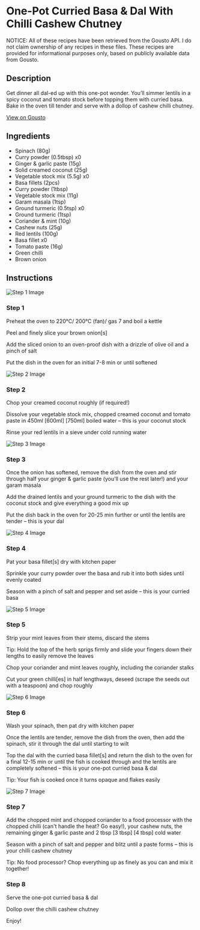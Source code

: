 # One-Pot Curried Basa & Dal With Chilli Cashew Chutney

NOTICE: All of these recipes have been retrieved from the Gousto API. I do not claim ownership of any recipes in these files. These recipes are provided for informational purposes only, based on publicly available data from Gousto.

## Description

Get dinner all dal-ed up with this one-pot wonder. You’ll simmer lentils in a spicy coconut and tomato stock before topping them with curried basa. Bake in the oven till tender and serve with a dollop of cashew chilli chutney.

[View on Gousto](https://www.gousto.co.uk/recipes/cookbook/one-pot-curried-basa-with-dal-chilli-cashew-chutney)

## Ingredients

- Spinach (80g)
- Curry powder (0.5tbsp) x0
- Ginger & garlic paste (15g)
- Solid creamed coconut (25g)
- Vegetable stock mix (5.5g) x0
- Basa fillets (2pcs)
- Curry powder (1tbsp)
- Vegetable stock mix (11g)
- Garam masala (1tsp)
- Ground turmeric (0.5tsp) x0
- Ground turmeric (1tsp)
- Coriander & mint (10g)
- Cashew nuts (25g)
- Red lentils (100g)
- Basa fillet x0
- Tomato paste (16g)
- Green chilli
- Brown onion

## Instructions

![Step 1 Image](https://production-media.gousto.co.uk/cms/recipe-step-image/Step-1-1676307312788-x200.jpg)

### Step 1

Preheat the oven to 220°C/ 200°C (fan)/ gas 7 and boil a kettle

Peel and finely slice your brown onion[s]

Add the sliced onion to an oven-proof dish with a drizzle of olive oil and a pinch of salt

Put the dish in the oven for an initial 7-8 min or until softened

![Step 2 Image](https://production-media.gousto.co.uk/cms/recipe-step-image/Step-2-1676307321374-x200.jpg)

### Step 2

Chop your creamed coconut roughly (if required!)

Dissolve your vegetable stock mix, chopped creamed coconut and tomato paste in 450ml <span class="text-purple">[600ml]</span><span class="text-danger"> [750ml]</span> boiled water – this is your coconut stock

Rinse your red lentils in a sieve under cold running water

![Step 3 Image](https://production-media.gousto.co.uk/cms/recipe-step-image/Step-3-1676307334324-x200.jpg)

### Step 3

Once the onion has softened, remove the dish from the oven and stir through half your ginger & garlic paste (you'll use the rest later!) and your garam masala

Add the drained lentils and your ground turmeric to the dish with the coconut stock and give everything a good mix up

Put the dish back in the oven for 20-25 min further or until the lentils are tender – this is your dal

![Step 4 Image](https://production-media.gousto.co.uk/cms/recipe-step-image/Step-4-1676307343211-x200.jpg)

### Step 4

Pat your basa fillet[s] dry with kitchen paper

Sprinkle your curry powder over the basa and rub it into both sides until evenly coated

Season with a pinch of salt and pepper and set aside – this is your curried basa

![Step 5 Image](https://production-media.gousto.co.uk/cms/recipe-step-image/Step-5-1676307351705-x200.jpg)

### Step 5

Strip your mint leaves from their stems, discard the stems

Tip: Hold the top of the herb sprigs firmly and slide your fingers down their lengths to easily remove the leaves

Chop your coriander and mint leaves roughly, including the coriander stalks

Cut your green chilli[es] in half lengthways, deseed (scrape the seeds out with a teaspoon) and chop roughly

![Step 6 Image](https://production-media.gousto.co.uk/cms/recipe-step-image/Step-6-1676307358722-x200.jpg)

### Step 6

Wash your spinach, then pat dry with kitchen paper

Once the lentils are tender, remove the dish from the oven, then add the spinach, stir it through the dal until starting to wilt

Top the dal with the curried basa fillet[s] and return the dish to the oven for a final 12-15 min or until the fish is cooked through and the lentils are completely softened – this is your one-pot curried basa & dal

Tip: Your fish is cooked once it turns opaque and flakes easily

![Step 7 Image](https://production-media.gousto.co.uk/cms/recipe-step-image/Step-7-1676307369036-x200.jpg)

### Step 7

Add the chopped mint and chopped coriander to a food processor with the chopped chilli (can't handle the heat? Go easy!), your cashew nuts, the remaining ginger & garlic paste and 2 tbsp <span class="text-purple">[3 tbsp]</span><span class="text-danger"> [4 tbsp]</span> cold water

Season with a pinch of salt and pepper and blitz until a paste forms – this is your chilli cashew chutney

Tip: No food processor? Chop everything up as finely as you can and mix it together!

### Step 8

Serve the one-pot curried basa & dal

Dollop over the chilli cashew chutney

Enjoy!


